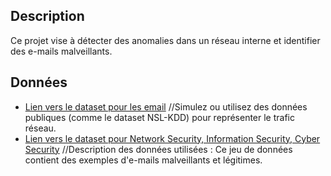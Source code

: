 ## Description
Ce projet vise à détecter des anomalies dans un réseau interne et identifier des e-mails malveillants.

## Données
- [Lien vers le dataset pour les email](https://www.kaggle.com/datasets/hassan06/nslkdd) //Simulez ou utilisez des données publiques (comme le dataset NSL-KDD) pour représenter le trafic réseau.
- [Lien vers le dataset pour Network Security, Information Security, Cyber Security](https://www.kaggle.com/datasets/ganiyuolalekan/spam-assassin-email-classification-dataset) //Description des données utilisées : Ce jeu de données contient des exemples d'e-mails malveillants et légitimes.
  
